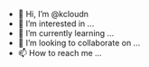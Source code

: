 - 👋 Hi, I’m @kcloudn
- 👀 I’m interested in ...
- 🌱 I’m currently learning ...
- 💞️ I’m looking to collaborate on ...
- 📫 How to reach me ...

<!---
kcloudn/kcloudn is a ✨ special ✨ repository because its `README.md` (this file) appears on your GitHub profile.
You can click the Preview link to take a look at your changes.
--->
